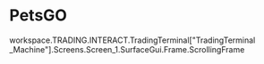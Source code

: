 # PetsGO

workspace.TRADING.INTERACT.TradingTerminal["TradingTerminal _Machine"].Screens.Screen_1.SurfaceGui.Frame.ScrollingFrame